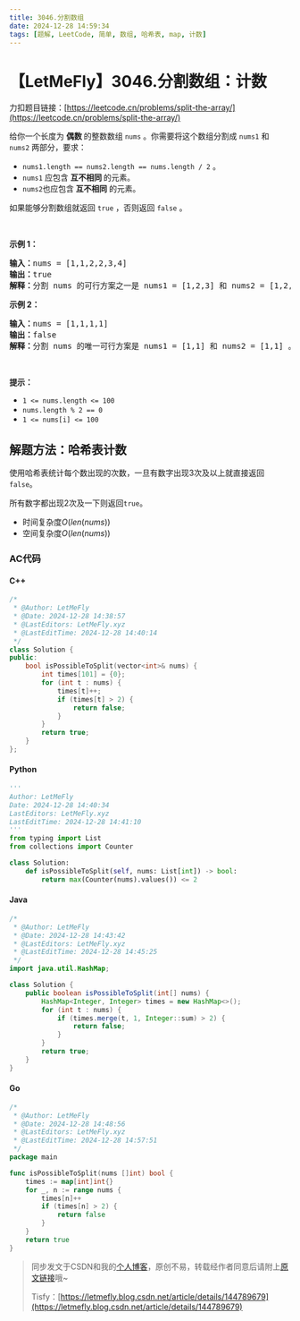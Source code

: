 ```yaml
---
title: 3046.分割数组
date: 2024-12-28 14:59:34
tags: [题解, LeetCode, 简单, 数组, 哈希表, map, 计数]
---
```


# 【LetMeFly】3046.分割数组：计数

力扣题目链接：[https://leetcode.cn/problems/split-the-array/](https://leetcode.cn/problems/split-the-array/)

<p>给你一个长度为 <strong>偶数 </strong>的整数数组 <code>nums</code> 。你需要将这个数组分割成 <code>nums1</code> 和 <code>nums2</code> 两部分，要求：</p>

<ul>
	<li><code>nums1.length == nums2.length == nums.length / 2</code> 。</li>
	<li><code>nums1</code> 应包含 <strong>互不相同</strong><strong> </strong>的元素。</li>
	<li><code>nums2</code>也应包含<strong> 互不相同</strong> 的元素。</li>
</ul>

<p>如果能够分割数组就返回 <code>true</code> ，否则返回 <code>false</code> 。</p>

<p>&nbsp;</p>

<p><strong class="example">示例 1：</strong></p>

<pre>
<strong>输入：</strong>nums = [1,1,2,2,3,4]
<strong>输出：</strong>true
<strong>解释：</strong>分割 nums 的可行方案之一是 nums1 = [1,2,3] 和 nums2 = [1,2,4] 。
</pre>

<p><strong class="example">示例 2：</strong></p>

<pre>
<strong>输入：</strong>nums = [1,1,1,1]
<strong>输出：</strong>false
<strong>解释：</strong>分割 nums 的唯一可行方案是 nums1 = [1,1] 和 nums2 = [1,1] 。但 nums1 和 nums2 都不是由互不相同的元素构成。因此，返回 false 。
</pre>

<p>&nbsp;</p>

<p><strong>提示：</strong></p>

<ul>
	<li><code>1 &lt;= nums.length &lt;= 100</code></li>
	<li><code>nums.length % 2 == 0</code></li>
	<li><code>1 &lt;= nums[i] &lt;= 100</code></li>
</ul>


    
## 解题方法：哈希表计数

使用哈希表统计每个数出现的次数，一旦有数字出现3次及以上就直接返回`false`。

所有数字都出现2次及一下则返回`true`。

+ 时间复杂度$O(len(nums))$
+ 空间复杂度$O(len(nums))$

### AC代码

#### C++

```cpp
/*
 * @Author: LetMeFly
 * @Date: 2024-12-28 14:38:57
 * @LastEditors: LetMeFly.xyz
 * @LastEditTime: 2024-12-28 14:40:14
 */
class Solution {
public:
    bool isPossibleToSplit(vector<int>& nums) {
        int times[101] = {0};
        for (int t : nums) {
            times[t]++;
            if (times[t] > 2) {
                return false;
            }
        }
        return true;
    }
};
```

#### Python

```python
'''
Author: LetMeFly
Date: 2024-12-28 14:40:34
LastEditors: LetMeFly.xyz
LastEditTime: 2024-12-28 14:41:10
'''
from typing import List
from collections import Counter

class Solution:
    def isPossibleToSplit(self, nums: List[int]) -> bool:
        return max(Counter(nums).values()) <= 2
```

#### Java

```java
/*
 * @Author: LetMeFly
 * @Date: 2024-12-28 14:43:42
 * @LastEditors: LetMeFly.xyz
 * @LastEditTime: 2024-12-28 14:45:25
 */
import java.util.HashMap;

class Solution {
    public boolean isPossibleToSplit(int[] nums) {
        HashMap<Integer, Integer> times = new HashMap<>();
        for (int t : nums) {
            if (times.merge(t, 1, Integer::sum) > 2) {
                return false;
            }
        }
        return true;
    }
}
```

#### Go

```go
/*
 * @Author: LetMeFly
 * @Date: 2024-12-28 14:48:56
 * @LastEditors: LetMeFly.xyz
 * @LastEditTime: 2024-12-28 14:57:51
 */
package main

func isPossibleToSplit(nums []int) bool {
    times := map[int]int{}
    for _, n := range nums {
        times[n]++
        if (times[n] > 2) {
            return false
        }
    }
    return true
}
```

> 同步发文于CSDN和我的[个人博客](https://blog.letmefly.xyz/)，原创不易，转载经作者同意后请附上[原文链接](https://blog.letmefly.xyz/2024/12/28/LeetCode%203046.%E5%88%86%E5%89%B2%E6%95%B0%E7%BB%84/)哦~
>
> Tisfy：[https://letmefly.blog.csdn.net/article/details/144789679](https://letmefly.blog.csdn.net/article/details/144789679)
